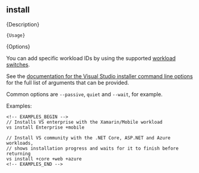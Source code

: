 ﻿## install

{Description}

```
{Usage}
```

{Options}

You can add specific workload IDs by using the supported [workload switches](#workload-id-switches).

See the [documentation for the Visual Studio installer command line options](https://docs.microsoft.com/en-us/visualstudio/install/use-command-line-parameters-to-install-visual-studio?view=vs-2019#install-options) 
for the full list of arguments that can be provided.

Common options are `--passive`, `quiet` and `--wait`, for example.

Examples:

```
<!-- EXAMPLES_BEGIN -->
// Installs VS enterprise with the Xamarin/Mobile workload
vs install Enterprise +mobile

// Install VS community with the .NET Core, ASP.NET and Azure workloads, 
// shows installation progress and waits for it to finish before returning
vs install +core +web +azure
<!-- EXAMPLES_END -->
```

